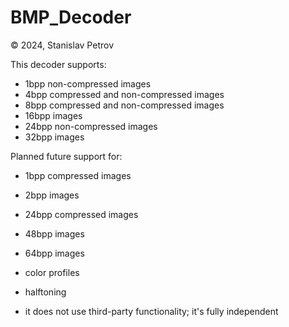# BMP_Decoder

© 2024, Stanislav Petrov

This decoder supports:
- 1bpp non-compressed images
- 4bpp compressed and non-compressed images
- 8bpp compressed and non-compressed images
- 16bpp images
- 24bpp non-compressed images
- 32bpp images

Planned future support for:
- 1bpp compressed images
- 2bpp images
- 24bpp compressed images
- 48bpp images
- 64bpp images
- color profiles
- halftoning

- it does not use third-party functionality; it's fully independent 
